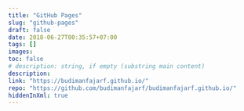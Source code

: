 ```yaml
---
title: "GitHub Pages"
slug: "github-pages"
draft: false
date: 2018-06-27T00:35:57+07:00
tags: []
images:
toc: false
# description: string, if empty (substring main content)
description:
link: "https://budimanfajarf.github.io/"
repo: "https://github.com/budimanfajarf/budimanfajarf.github.io/"
hiddenInXml: true
---
```


